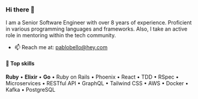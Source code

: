 ### Hi there 👋

I am a Senior Software Engineer with over 8 years of experience. Proficient in various programming languages and frameworks. Also, I take an active role in mentoring within the tech community.

- 📫 Reach me at: pablobello@hey.com
<!--
**thefactus/thefactus** is a ✨ _special_ ✨ repository because its `README.md` (this file) appears on your GitHub profile.

Here are some ideas to get you started:

- 🔭 I’m currently working on ...
- 🌱 I’m currently learning ...
- 👯 I’m looking to collaborate on ...
- 🤔 I’m looking for help with ...
- 💬 Ask me about ...
- 📫 How to reach me: ...
- 😄 Pronouns: ...
- ⚡ Fun fact: ...
-->

#### 💎 Top skills
**Ruby** • **Elixir** • **Go** • Ruby on Rails • Phoenix • React • TDD • RSpec • Microservices • RESTful API • GraphQL • Tailwind CSS • AWS • Docker • Kafka • PostgreSQL
